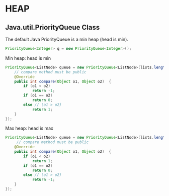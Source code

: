 # HEAP
## Java.util.PriorityQueue Class
The default Java PriorityQueue is a min heap (head is min).
```java
PriorityQueue<Integer> q = new PriorityQueue<Integer>(); 
```

Min heap: head is min
```java
PriorityQueue<ListNode> queue = new PriorityQueue<ListNode>(lists.length, new Comparator<ListNode>(){
    // compare method must be public
    @Override
    public int compare(Object o1, Object o2)  {
        if (o1 < o2)
            return -1;
        if (o1 == o2)
            return 0;
        else // (o1 > o2)
            return 1;
    }
});
```
Max heap: head is max

```java
PriorityQueue<ListNode> queue = new PriorityQueue<ListNode>(lists.length, new Comparator<ListNode>(){
     // compare method must be public
    @Override
    public int compare(Object o1, Object o2)  {
        if (o1 < o2)
            return 1;
        if (o1 == o2)
            return 0;
        else // (o1 > o2)
            return -1;
    }
});
```
